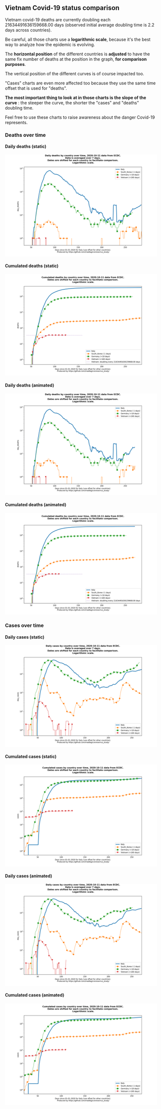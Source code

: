 ## Vietnam Covid-19 status comparison 

Vietnam covid-19 deaths are currently doubling each 21634491636159668.00 days (observed initial average doubling time is 2.2 days across countries).



Be careful, all those charts use a **logarithmic scale**, because it's the best way to analyze how the epidemic is evolving.
 
The **horizontal position** of the different countries is **adjusted** to have the same fix number of deaths at the position in the graph, **for comparison purposes**.

The vertical position of the different curves is of course impacted too.

"Cases" charts are even more affected too because they use the same time offset that is used for "deaths".

**The most important thing to look at in those charts is the slope of the curve** : the steeper the curve, the shorter the "cases" and "deaths" doubling time.

Feel free to use these charts to raise awareness about the danger Covid-19 represents. 


 
### Deaths over time
 
#### Daily deaths (static)
![Vietnam covid-19 daily deaths static chart](https://raw.githubusercontent.com/madlag/coronavirus_study/master/notebooks/graphs/2020-10-11/countries/Vietnam/2020-10-11_Vietnam_day_deaths.png "Vietnam covid-19 day_deaths static chart")   
 
#### Cumulated deaths (static)
![Vietnam covid-19 cumulated deaths static chart](https://raw.githubusercontent.com/madlag/coronavirus_study/master/notebooks/graphs/2020-10-11/countries/Vietnam/2020-10-11_Vietnam_deaths.png "Vietnam covid-19 deaths static chart")   
 
#### Daily deaths (animated)
![Vietnam covid-19 daily deaths animated chart](https://raw.githubusercontent.com/madlag/coronavirus_study/master/notebooks/graphs/2020-10-11/countries/Vietnam/2020-10-11_Vietnam_day_deaths.gif "Vietnam covid-19 day_deaths animated chart")   
 
#### Cumulated deaths (animated)
![Vietnam covid-19 cumulated deaths animated chart](https://raw.githubusercontent.com/madlag/coronavirus_study/master/notebooks/graphs/2020-10-11/countries/Vietnam/2020-10-11_Vietnam_deaths.gif "Vietnam covid-19 deaths animated chart")   

 
### Cases over time
 
#### Daily cases (static)
![Vietnam covid-19 daily cases static chart](https://raw.githubusercontent.com/madlag/coronavirus_study/master/notebooks/graphs/2020-10-11/countries/Vietnam/2020-10-11_Vietnam_day_cases.png "Vietnam covid-19 day_cases static chart")   
 
#### Cumulated cases (static)
![Vietnam covid-19 cumulated cases static chart](https://raw.githubusercontent.com/madlag/coronavirus_study/master/notebooks/graphs/2020-10-11/countries/Vietnam/2020-10-11_Vietnam_cases.png "Vietnam covid-19 cases static chart")   
 
#### Daily cases (animated)
![Vietnam covid-19 daily cases animated chart](https://raw.githubusercontent.com/madlag/coronavirus_study/master/notebooks/graphs/2020-10-11/countries/Vietnam/2020-10-11_Vietnam_day_cases.gif "Vietnam covid-19 day_cases animated chart")   
 
#### Cumulated cases (animated)
![Vietnam covid-19 cumulated cases animated chart](https://raw.githubusercontent.com/madlag/coronavirus_study/master/notebooks/graphs/2020-10-11/countries/Vietnam/2020-10-11_Vietnam_cases.gif "Vietnam covid-19 cases animated chart")   


